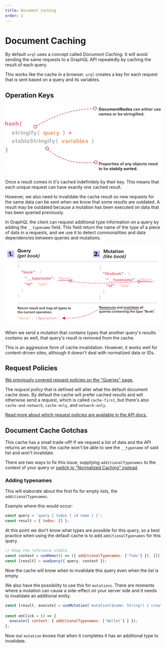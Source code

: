 ```yaml
---
title: Document Caching
order: 3
---
```


# Document Caching

By default `urql` uses a concept called _Document Caching_. It will avoid sending the same requests
to a GraphQL API repeatedly by caching the result of each query.

This works like the cache in a browser. `urql` creates a key for each request that is sent based on
a query and its variables.

## Operation Keys

![Keys for GraphQL Requests](../assets/urql-operation-keys.png)

Once a result comes in it's cached indefinitely by their key. This means that each unique request
can have exactly one cached result.

However, we also need to invalidate the cache result so new requests for the same data can be
sent when we know that some results are outdated. A result may be outdated because a mutation has
been executed on data that has been queried previously.

In GraphQL the client can request additional type information on a query by adding the `__typename`
field. This field return the name of the type of a piece of data in a requests, and we use it
to detect commonalities and data dependencies between queries and mutations.

![Document Caching](../assets/urql-document-caching.png)

When we send a mutation that contains types that another query's results contains as well, that
query's result is removed from the cache.

This is an aggressive form of cache invalidation. However, it works well for content-driven sites,
although it doesn't deal with normalized data or IDs.

## Request Policies

[We previously covered request policies on the "Queries" page.](./queries.md)

The _request policy_ that is defined will alter what the default document cache does. By default the
cache will prefer cached results and will otherwise send a request, which is called `cache-first`,
but there's also `cache-and-network`, `cache-only`, and `network-only`.

[Read more about which request policies are available in the API
docs.](../api/core.md#requestpolicy-type)

## Document Cache Gotchas

This cache has a small trade-off! If we request a list of data and the API returns an empty list,
the cache won't be able to see the `__typename` of said list and won't invalidate.

There are two ways to fix this issue, supplying `additionalTypenames` to the context of your query or [switch to "Normalized Caching"
instead](../graphcache/normalized-caching.md).

### Adding typenames

This will elaborate about the first fix for empty lists, the `additionalTypenames`.

Example where this would occur:

```js
const query = `query { todos { id name } }`;
const result = { todos: [] };
```

At this point we don't know what types are possible for this query, so a best practice when using
the default cache is to add `additionalTypenames` for this query.

```js
// Keep the reference stable.
const context = useMemo(() => ({ additionalTypenames: ['Todo'] }), []);
const [result] = useQuery({ query, context });
```

Now the cache will know when to invalidate this query even when the list is empty.

We also have the possibility to use this for `mutations`.
There are moments where a mutation can cause a side-effect on your server side and it needs
to invalidate an additional entity.

```js
const [result, execute] = useMutation(`mutation($name: String!) { createUser(name: $name) }`);

const onClick = () => {
  execute({ context: { additionalTypenames: ['Wallet'] } });
};
```

Now our `mutation` knows that when it completes it has an additional type to invalidate.
